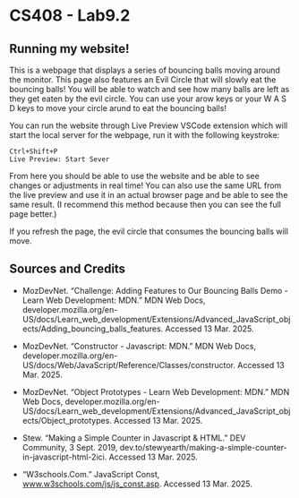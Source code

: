 # CS408 - Lab9.2

## Running my website!

This is a webpage that displays a series of bouncing balls moving around the monitor. This page also features an Evil Circle that will slowly eat the bouncing balls! You will be able to watch and see how many balls are left as they get eaten by the evil circle. You can use your arow keys or your W A S D keys to move your circle arund to eat the bouncing balls!


You can run the website through Live Preview VSCode extension which will start the local server for the webpage, run it with the following keystroke: 

    Ctrl+Shift+P
    Live Preview: Start Sever

From here you should be able to use the website and be able to see changes or adjustments in real time!
You can also use the same URL from the live preview and use it in an actual browser page and be able to see the same result. (I recommend this method because then you can see the full page better.)

If you refresh the page, the evil circle that consumes the bouncing balls will move.

## Sources and Credits

- MozDevNet. “Challenge: Adding Features to Our Bouncing Balls Demo - Learn Web Development: MDN.” MDN Web Docs, developer.mozilla.org/en-US/docs/Learn_web_development/Extensions/Advanced_JavaScript_objects/Adding_bouncing_balls_features. Accessed 13 Mar. 2025. 

- MozDevNet. “Constructor - Javascript: MDN.” MDN Web Docs, developer.mozilla.org/en-US/docs/Web/JavaScript/Reference/Classes/constructor. Accessed 13 Mar. 2025. 

- MozDevNet. “Object Prototypes - Learn Web Development: MDN.” MDN Web Docs, developer.mozilla.org/en-US/docs/Learn_web_development/Extensions/Advanced_JavaScript_objects/Object_prototypes. Accessed 13 Mar. 2025.

- Stew. “Making a Simple Counter in Javascript & HTML.” DEV Community, 3 Sept. 2019, dev.to/stewyearth/making-a-simple-counter-in-javascript-html-2ici. Accessed 13 Mar. 2025. 

- “W3schools.Com.” JavaScript Const, www.w3schools.com/js/js_const.asp. Accessed 13 Mar. 2025. 


